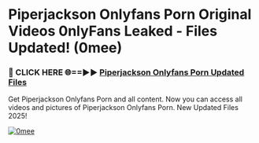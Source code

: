 # Piperjackson Onlyfans Porn Original Videos 0nlyFans Leaked - Files Updated! (0mee)

<h3>🔴 CLICK HERE 🌐==►► <a href="https://tinyurl.com/2jnfzry5" rel="nofollow">Piperjackson Onlyfans Porn Updated Files</a></h3>

Get Piperjackson Onlyfans Porn and all content. Now you can access all videos and pictures of Piperjackson Onlyfans Porn. New Updated Files 2025!

[![0mee](https://i.imgur.com/GyGTBgg.gif)](https://tinyurl.com/2jnfzry5)
